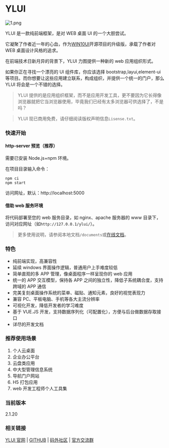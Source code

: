 # YLUI

![1.png](https://s2.ax1x.com/2019/01/31/k1MVLd.png)

YLUI 是一款纯前端框架，是对 WEB 桌面 UI 的一个大胆尝试。

它凝聚了作者近一年的心血，作为[WIN10UI](http://win10ui.yuri2.cn)开源项目的升级版，承载了作者对 WEB 桌面设计风格的追求。

在前端技术日新月异的背景下，YLUI 力图提供一种新的 web 应用组织形式。

如果你正在寻找一个漂亮的 UI 组件库，你应该选择 bootstrap,layui,element-ui 等项目。而你想要让这些应用建立联系，构成组织，并提供一个统一的门户，那么 YLUI 将会是一个不错的选择。

> YLUI 提供的是应用组织框架，而不是应用开发工具，更不要因为它长得像浏览器就把它当浏览器使用，毕竟我们已经有太多浏览器可供选择了，不是吗？

> YLUI 现已商用免费，请仔细阅读版权声明信息`Lisense.txt`。

### 快速开始

#### http-server 预览（推荐）

需要已安装 Node.js+npm 环境。

在项目目录输入命令：

```
npm ci
npm start
```

访问网址，默认：http://localhost:5000

#### 借助 web 服务环境

将代码部署至您的 web 服务目录，如 nginx、apache 服务器的 www 目录下，访问对应网址（如`http://127.0.0.1/ylui/`）。

> 更多使用说明，请参阅本地文档`/documents`或[在线文档](https://github.com/yuri2peter/ylui/tree/master/documents)。

### 特色

- 纯前端实现，高兼容性
- 延续 windows 界面操作逻辑，普通用户上手难度较低
- 简单直观的多 APP 管理，像桌面程序一样呈现你的 web 应用
- 统一的 APP 交互模型，保持各 APP 之间的独立性，降低子系统耦合度，支持跨域的 APP 通信
- 完美复刻桌面操作系统的菜单、磁贴、通知元素，良好的视觉表现力
- 兼容 PC、平板电脑、手机等各大主流分辨率
- 可视化开发，降低开发者的学习难度
- 基于 VUE.JS 开发，支持数据序列化（可配置化），方便与后台做数据存取接口
- 详尽的开发文档

### 推荐使用场景

1. 个人云桌面
2. 企业办公平台
3. 云盘类应用
4. 中大型管理信息系统
5. 导航门户网站
6. H5 打包应用
7. web 开发工程师个人工具集

### 当前版本

2.1.20

### 相关链接

[YLUI 官网](https://ylui.yuri2.cn) | [GITHUB](https://github.com/yuri2peter/ylui) | [码外社区](http://www.bycodes.net/) | [官方交流群](https://jq.qq.com/?_wv=1027&k=5fAsios)
